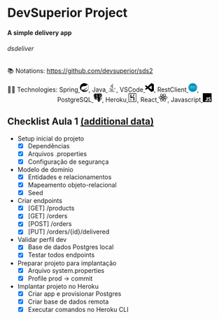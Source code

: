 # DevSuperior Project

#### A simple delivery app 

###### dsdeliver

📚 Notations: https://github.com/devsuperior/sds2
<p>
👨‍💻 Technologies: Spring<a id="spring" href="https://spring.io/"> <img width="20px" src="./assets/spring.svg"></a>, 
                 Java<a id="java" href="https://www.oracle.com/java/technologies/javase/javase-jdk8-downloads.html"> <img width="20px" src="./assets/java.svg"></a>, 
                 VSCode<a id="VSCode" href="https://code.visualstudio.com/"> <img width="20px" src="./assets/vscode.svg"></a>, 
                 RestClient<a id="RestClient" href="https://marketplace.visualstudio.com/items?itemName=humao.rest-client"> <img width="20px" src="./assets/restclient.png"></a>,<br>
&nbsp;&nbsp;&nbsp;&nbsp;&nbsp;&nbsp;&nbsp;&nbsp;&nbsp;&nbsp;&nbsp;&nbsp;&nbsp;&nbsp;&nbsp;&nbsp;&nbsp;&nbsp;&nbsp;&nbsp;&nbsp;&nbsp;&nbsp;&nbsp;&nbsp;&nbsp;&nbsp;&nbsp; 
                 PostgreSQL<a id="postGreSQL" href="https://www.postgresql.org/"> <img width="20px" src="./assets/postgresql.svg"></a>,
                 Heroku<a id="Heroku" href="https://www.heroku.com/"> <img width="20px" src="./assets/heroku.svg"></a>,
                 React<a id="React" href="https://reactjs.org/"> <img width="20px" src="./assets/react.svg"></a>,
                 Javascript<a id="JS" href="https://developer.mozilla.org/en-US/docs/Web/JavaScript"> <img width="20px" src="./assets/javascript.svg"></a><br>

## Checklist Aula 1 [(additional data)](https://www.notion.so/enderdev/DevSuperior-382fcfed77494467b88b587d9447e633)
  * Setup inicial do projeto
     - [x] Dependências
     - [x] Arquivos .properties
     - [x]  Configuração de segurança
  * Modelo de domínio
     - [x] Entidades e relacionamentos
     - [x] Mapeamento objeto-relacional
     - [x] Seed
  * Criar endpoints 
     - [x] [GET] /products
     - [x] [GET] /orders
    -  [x] [POST] /orders
     - [x] [PUT] /orders/{id}/delivered
  * Validar perfil dev
     - [x] Base de dados Postgres local
     - [x] Testar todos endpoints
  * Preparar projeto para implantação
     - [x] Arquivo system.properties
     - [x] Profile prod -> commit
  * Implantar projeto no Heroku
     - [x] Criar app e provisionar Postgres
     - [x] Criar base de dados remota
     - [x] Executar comandos no Heroku CLI